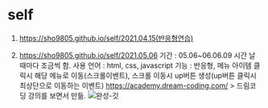 # self
01. https://sho9805.github.io/self/2021.04.15(반응형연습)

02. https://sho9805.github.io/self/2021.05.06
    기간 : 05.06~06.06.09 시간 날때마다 조금씩 함.
    사용 언어 : html, css, javascript
    기능 : 반응형, 
           메뉴 아이템 클릭시 해당 메뉴로 이동(스크롤이벤트), 
           스크롤 이동시 up버튼 생성(up버튼 클릭시 최상단으로 이동하는 이벤트)
    https://academy.dream-coding.com/ > 드림코딩 강의를 보면서 만듦.
    ![완성-깃](https://user-images.githubusercontent.com/75105368/122358122-4e8bf480-cf8f-11eb-8ca7-6fcbd71f36b7.png)
